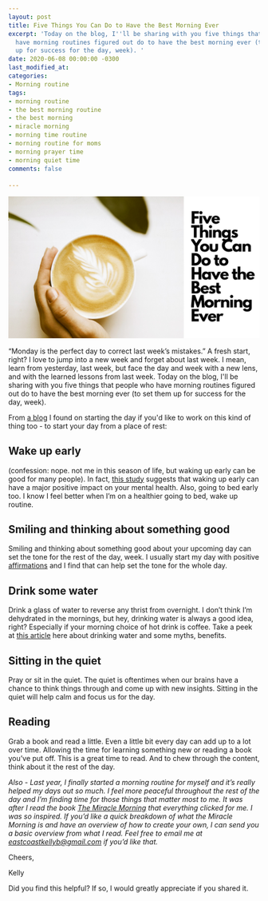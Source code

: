 ```yaml
---
layout: post
title: Five Things You Can Do to Have the Best Morning Ever
excerpt: 'Today on the blog, I''ll be sharing with you five things that people who
  have morning routines figured out do to have the best morning ever (to set them
  up for success for the day, week). '
date: 2020-06-08 00:00:00 -0300
last_modified_at: 
categories:
- Morning routine
tags:
- morning routine
- the best morning routine
- the best morning
- miracle morning
- morning time routine
- morning routine for moms
- morning prayer time
- morning quiet time
comments: false

---
```

![A picture of cofee and the title of the blog.](/assets/img/20200608_112045_0000.png "coffeeimage")

“Monday is the perfect day to correct last week’s mistakes.” A fresh start, right? I love to jump into a new week and forget about last week. I mean, learn from yesterday, last week, but face the day and week with a new lens, and with the learned lessons from last week. Today on the blog, I'll be sharing with you five things that people who have morning routines figured out do to have the best morning ever (to set them up for success for the day, week).

From [a blog](https://www.forbes.com/sites/jennifercohen/2018/04/09/9-morning-hacks-for-your-best-day-ever/#6cb48dca6e28) I found on starting the day if you'd like to work on this kind of thing too - to start your day from a place of rest:

## Wake up early

(confession: nope. not me in this season of life, but waking up early can be good for many people). In fact, [this study](https://nypost.com/2019/06/11/waking-up-early-can-make-you-happier-and-healthier-study/#:\~:text=In%20fact%2C%20new%20international%20research,stressed%20under%20their%20new%20sleep) suggests that waking up early can have a major positive impact on your mental health. Also, going to bed early too. I know I feel better when I’m on a healthier going to bed, wake up routine.

## Smiling and thinking about something good

Smiling and thinking about something good about your upcoming day can set the tone for the rest of the day, week. I usually start my day with positive[ affirmations](https://www.eastcoastkelly.com/morning%20routine/2020/05/06/how-to-help-reduce-the-feeling-of-overwhelm-as-a-mom-by-using-this-one-simple-practice.html) and I find that can help set the tone for the whole day.

## Drink some water

Drink a glass of water to reverse any thrist from overnight. I don’t think I’m dehydrated in the mornings, but hey, drinking water is always a good idea, right? Especially if your morning choice of hot drink is coffee. Take a peek at [this article](https://www.healthline.com/nutrition/drinking-water-in-the-morning#popular-claims) here about drinking water and some myths, benefits.

## Sitting in the quiet

Pray or sit in the quiet. The quiet is oftentimes when our brains have a chance to think things through and come up with new insights. Sitting in the quiet will help calm and focus us for the day.

## Reading

Grab a book and read a little. Even a little bit every day can add up to a lot over time. Allowing the time for learning something new or reading a book you’ve put off. This is a great time to read. And to chew through the content, think about it the rest of the day.

_Also - Last year, I finally started a morning routine for myself and it’s really helped my days out so much. I feel more peaceful throughout the rest of the day and I’m finding time for those things that matter most to me. It was after I read the book_ [_The Miracle Morning_](https://www.eastcoastkelly.com/morning%20routine/2020/04/21/how-to-have-a-morning-routine-with-children-around.html) _that everything clicked for me. I was so inspired. If you’d like a quick breakdown of what the Miracle Morning is and have an overview of how to create your own, I can send you a basic overview from what I read. Feel free to email me at eastcoastkellyb@gmail.com if you’d like that._

Cheers,

Kelly

Did you find this helpful? If so, I would greatly appreciate if you shared it.